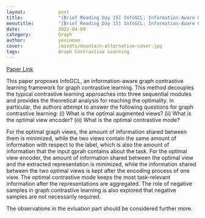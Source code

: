 ```yaml
---
layout:            post
title:             "[Brief Reading Day 15] InfoGCL: Information-Aware Graph Contrastive Learning"
menutitle:         "[Brief Reading Day 15] InfoGCL: Information-Aware Graph Contrastive Learning"
date:              2022-04-09
category:          Graph
author:            yexinmao
cover:             /assets/mountain-alternative-cover.jpg
tags:              Graph Contrastive Learning
---
```


[Paper Link](https://arxiv.org/abs/2110.15438)

This paper proposes InfoGCL, an information-aware graph contrastive learning framework for graph contrastive learning. This method decouples the typical contrastive learning approaches into three sequential modules and provides the theoretical analysis for reaching the optimality. In particular, the authors attempt to answer the following questions for graph contrastive learning: (i) What is the optimal augmented views? (ii) What is the optimal view encoder? (iii) What is the optimal contrastive mode?

For the optimal graph views, the amount of information shared between them is minimized, while the two views contain the same amount of information with respect to the label, which is also the amount of information that the input gprah contains about the task. For the optimal view encoder, the amount of information shared between the optimal view and the extracted representation is minimized, while the information shared between the two optimal views is kept after the encoding process of one view. The optimal contrastive mode keeps the most task-relevant information after the representations are aggregated. The role of negative samples in graph contrastive learning is also explored that negative samples are not necessarily required.

The observations in the evluation part should be considered further more.



